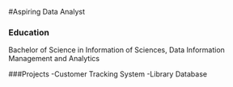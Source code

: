 #Aspiring Data Analyst

### Education
Bachelor of Science in Information of Sciences, Data Information Management and Analytics

###Projects
-Customer Tracking System
-Library Database
